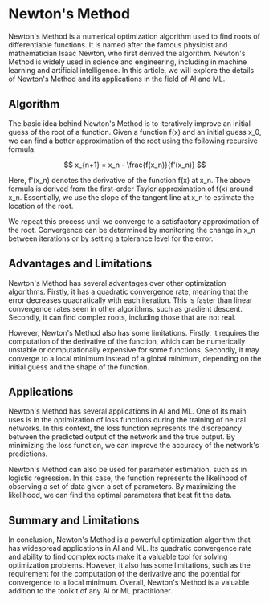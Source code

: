 # Newton's Method

Newton's Method is a numerical optimization algorithm used to find roots of differentiable functions. It is named after the famous physicist and mathematician Isaac Newton, who first derived the algorithm. Newton's Method is widely used in science and engineering, including in machine learning and artificial intelligence. In this article, we will explore the details of Newton's Method and its applications in the field of AI and ML.

## Algorithm

The basic idea behind Newton's Method is to iteratively improve an initial guess of the root of a function. Given a function f(x) and an initial guess x_0, we can find a better approximation of the root using the following recursive formula:

$$
x_{n+1} = x_n - \frac{f(x_n)}{f'(x_n)}
$$

Here, f'(x_n) denotes the derivative of the function f(x) at x_n. The above formula is derived from the first-order Taylor approximation of f(x) around x_n. Essentially, we use the slope of the tangent line at x_n to estimate the location of the root.

We repeat this process until we converge to a satisfactory approximation of the root. Convergence can be determined by monitoring the change in x_n between iterations or by setting a tolerance level for the error.

## Advantages and Limitations

Newton's Method has several advantages over other optimization algorithms. Firstly, it has a quadratic convergence rate, meaning that the error decreases quadratically with each iteration. This is faster than linear convergence rates seen in other algorithms, such as gradient descent. Secondly, it can find complex roots, including those that are not real.

However, Newton's Method also has some limitations. Firstly, it requires the computation of the derivative of the function, which can be numerically unstable or computationally expensive for some functions. Secondly, it may converge to a local minimum instead of a global minimum, depending on the initial guess and the shape of the function.

## Applications

Newton's Method has several applications in AI and ML. One of its main uses is in the optimization of loss functions during the training of neural networks. In this context, the loss function represents the discrepancy between the predicted output of the network and the true output. By minimizing the loss function, we can improve the accuracy of the network's predictions.

Newton's Method can also be used for parameter estimation, such as in logistic regression. In this case, the function represents the likelihood of observing a set of data given a set of parameters. By maximizing the likelihood, we can find the optimal parameters that best fit the data.

## Summary and Limitations

In conclusion, Newton's Method is a powerful optimization algorithm that has widespread applications in AI and ML. Its quadratic convergence rate and ability to find complex roots make it a valuable tool for solving optimization problems. However, it also has some limitations, such as the requirement for the computation of the derivative and the potential for convergence to a local minimum. Overall, Newton's Method is a valuable addition to the toolkit of any AI or ML practitioner.
